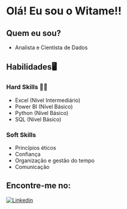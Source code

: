 # Olá! Eu sou o Witame!! 

## Quem eu sou?

- Analista e Cientista de Dados

## Habilidades🖥️

### Hard Skills 👨‍💻

- Excel (Nível Intermediário)
- Power BI (Nível Básico)
- Python (Nível Básico)
- SQL (Nível Básico)

### Soft Skills

- Princípios éticos
- Confiança
- Organização e gestão do tempo
- Comunicação


## Encontre-me no:

[![Linkedin](https://img.shields.io/badge/LinkedIn-0077B5?style=for-the-badge&logo=linkedin&logoColor=white)](https://www.linkedin.com/in/witame-menezes/)
